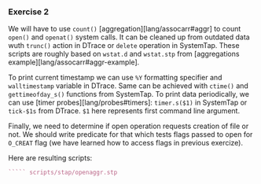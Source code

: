 ### Exercise 2

We will have to use `count()` [aggregation][lang/assocarr#aggr] to count `open()` and `openat()` system calls. It can be cleaned up from outdated data wuth `trunc()` action in DTrace or `delete` operation in SystemTap. These scripts are roughly based on `wstat.d` and `wstat.stp` from [aggregations example][lang/assocarr#aggr-example].

To print current timestamp we can use `%Y` formatting specifier and `walltimestamp` variable in DTrace. Same can be achieved with `ctime()` and `gettimeofday_s()` functions from SystemTap. To print data periodically, we can use [timer probes][lang/probes#timers]: `timer.s($1)` in SystemTap or `tick-$1s` from DTrace. `$1` here represents first command line argument.

Finally, we need to determine if open operation requests creation of file or not. We should write predicate for that which tests flags passed to open for `O_CREAT` flag (we have learned how to access flags in previous exercize). 

Here are resulting scripts:

````` scripts/dtrace/openaggr.d
````` scripts/stap/openaggr.stp

